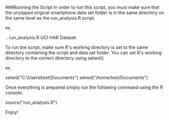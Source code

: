 ###Running the Script
In order to run this script, you must make sure that the unzipped original smartphone data set folder is in the same directory on the same level as the run_analysis.R script.

ex.

..
run_analysis.R
UCI HAR Dataset

To run the script, make sure R's working directory is set to the same directory containing the script and data set folder.  You can set R's working directory to the correct directory using setwd().

ex.

setwd("C:\\Users\\test\\Documents")
setwd("/home/test/Documents")

Once everything is prepared simply run the following command using the R console.

source("run_analysis.R")

Enjoy!
